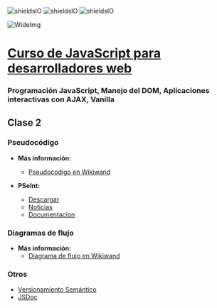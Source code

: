 ![shieldsIO](https://img.shields.io/github/issues/Fictizia/Curso-JS-para-desarrolladores-web_ed10.svg)
![shieldsIO](https://img.shields.io/github/forks/Fictizia/Curso-JS-para-desarrolladores-web_ed10.svg)
![shieldsIO](https://img.shields.io/github/stars/Fictizia/Curso-JS-para-desarrolladores-web_ed10.svg)

![WideImg](http://fictizia.com/img/github/Fictizia-plan-estudios-github.jpg)

# [Curso de JavaScript para desarrolladores web](https://fictizia.com/formacion/curso-javascript)
### Programación JavaScript, Manejo del DOM, Aplicaciones interactivas con AJAX, Vanilla

## Clase 2

### Pseudocódigo

- **Más información:**
  - [Pseudocodigo en Wikiwand](https://es.wikipedia.org/wiki/Pseudoc%C3%B3digo)

- **PSeInt:**
  - [Descargar](http://pseint.sourceforge.net/descargas.php)
  - [Noticias](http://pseint.sourceforge.net/index.php?page=noticias.php)
  - [Documentacion](http://pseint.sourceforge.net/index.php?page=documentacion.php)


### Diagramas de flujo

- **Más información:**
  - [Diagrama de flujo en Wikiwand](https://www.wikiwand.com/es/Diagrama_de_flujo)

### Otros

- [Versionamiento Semántico](http://semver.org/lang/es/)
- [JSDoc](http://usejsdoc.org/howto-es2015-classes.html)
